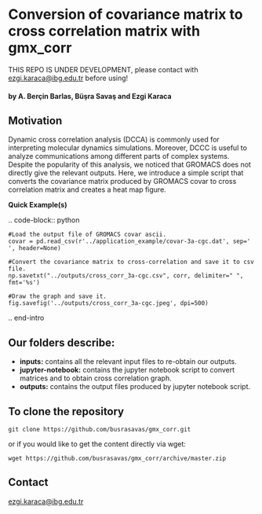 # Conversion of covariance matrix to cross correlation matrix with gmx_corr

THIS REPO IS UNDER DEVELOPMENT, please contact with ezgi.karaca@ibg.edu.tr before using!

#### by A. Berçin Barlas, Büşra Savaş and Ezgi Karaca

## Motivation
Dynamic cross correlation analysis (DCCA) is commonly used for interpreting molecular dynamics simulations. Moreover, DCCC is useful to analyze communications among different parts of complex systems. Despite the popularity of this analysis, we noticed that GROMACS does not directly give the relevant outputs. Here, we introduce a simple script that converts the covariance matrix produced by GROMACS covar to cross correlation matrix and creates a heat map figure.

**Quick Example(s)**

.. code-block:: python

    #Load the output file of GROMACS covar ascii.
    covar = pd.read_csv(r'../application_example/covar-3a-cgc.dat', sep=' ', header=None)
    
    #Convert the covariance matrix to cross-correlation and save it to csv file.
    np.savetxt("../outputs/cross_corr_3a-cgc.csv", corr, delimiter=" ", fmt='%s')
    
    #Draw the graph and save it.
    fig.savefig('../outputs/cross_corr_3a-cgc.jpeg', dpi=500)
    
.. end-intro

## Our folders describe:

- **inputs:** contains all the relevant input files to re-obtain our outputs.
- **jupyter-notebook:** contains the jupyter notebook script to convert matrices and to obtain cross correlation graph.
- **outputs:** contains the output files produced by jupyter notebook script.
  

## To clone the repository

```
git clone https://github.com/busrasavas/gmx_corr.git
```
or if you would like to get the content directly via wget:
```
wget https://github.com/busrasavas/gmx_corr/archive/master.zip
```

## Contact 
ezgi.karaca@ibg.edu.tr
